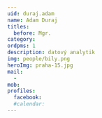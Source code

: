 ```yaml
---
uid: duraj.adam
name: Adam Duraj
titles:
  before: Mgr.
category:
ordpms: 1
description: datový analytik
img: people/bily.png
heroImg: praha-15.jpg
mail:
  - 
mob:
profiles:
  facebook:
  #calendar: 
---
```

